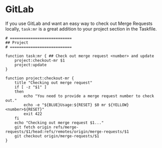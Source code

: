 # GitLab

If you use GitLab and want an easy way to check out Merge Requests locally, `task:mr` is a great
addition to your project section in the Taskfile.

```shell
# ===========================
## Project
# ===========================

function task:mr { ## Check out merge request <number> and update
	project:checkout-mr $1
	project:update
}

function project:checkout-mr {
	title "Checking out merge request"
	if [ -z "$1" ]
	then
		echo "You need to provide a merge request number to check out."
		echo -e "${BLUE}Usage:${RESET} $0 mr ${YELLOW}<number>${RESET}"
		exit 422
	fi
	echo "Checking out merge request $1..."
	git fetch origin refs/merge-requests/$1/head:refs/remotes/origin/merge-requests/$1
	git checkout origin/merge-requests/$1
}
```
